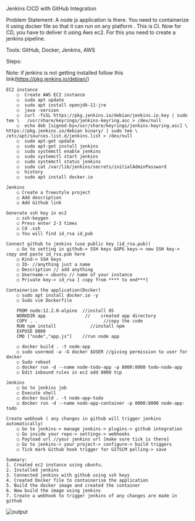 Jenkins CICD with GitHub Integration

Problem Statement: A node js application is there. You need to containerize it using docker file so that it can run on any platform . This is CI. Now for CD,  you have to deliver it using Aws ec2. For this you need to create a jenkins pipeline.

Tools: GitHub, Docker, Jenkins, AWS

Steps:

Note: if jenkins is not getting installed follow this link(https://pkg.jenkins.io/debian/)

	EC2 instance
		○  Create AWS EC2 instance
		○  sudo apt update
		○  sudo apt install openjdk-11-jre
		○  java -version
		○  curl -fsSL https://pkg.jenkins.io/debian/jenkins.io.key | sudo tee \   /usr/share/keyrings/jenkins-keyring.asc > /dev/null 
		○  echo deb [signed-by=/usr/share/keyrings/jenkins-keyring.asc] \   https://pkg.jenkins.io/debian binary/ | sudo tee \   /etc/apt/sources.list.d/jenkins.list > /dev/null
		○  sudo apt-get update 
		○  sudo apt-get install jenkins
		○  sudo systemctl enable jenkins
		○  sudo systemctl start jenkins
		○  sudo systemctl status jenkins
		○  sudo cat /var/lib/jenkins/secrets/initialAdminPassword
		○  history
		○  sudo apt install docker.io
		
	Jenkins
		○ Create a freestyle project
		○ Add description
		○ Add Github link
		
	Generate ssh key in ec2
		○ ssh-keygen
		○ Press enter 2-3 times
		○ Cd .ssh
		○ You will find id_rsa id_pub
		
	Connect github to jenkins (use public key (id_rsa.pub))
		○ Go to setting in github-> SSH keys &GPG keys-> new SSH key-> copy and paste id_rsa.pub here
		○ Kind-> SSH keys
		○ ID- //anything just a name
		○ Description // add anything
		○ Username-> ubuntu // name of your instance
		○ Private key-> id_rsa [ copy from **** to end***]
		
	Containerize the application(Docker)
		○ sudo apt install docker.io -y
		○ Sudo vim Dockerfile
			
		FROM node:12.2.0-alpine  //install OS
		WORKDIR app               //    created app directory
		COPY . .                         //copy the code
		RUN npm install             //install npm
		EXPOSE 8000
		CMD ["node","app.js"]    //run node app
		
		○ docker build . -t node-app
		○ sudo usermod -a -G docker $USER //giving permission to user for docker
		○ Sudo reboot
		○ docker run -d --name node-todo-app -p 8000:8000 todo-node-app
		○ Edit inbound rules in ec2 add 8000 tcp 
			
	Jenkins
		○ Go to jenkins job
		○ Execute shell 
		○ docker build . -t node-app-todo
		○ docker run -d --name node-app-container -p 8000:8000 node-app-todo
		
	Create webhook ( any changes in github will trigger jenkins automatically)
		○ Go to jenkins-> manage jenkins-> plugins-> github integration
		○ Go inside your repo-> settings-> webhooks
		○ Payload url //your jenkins url [make sure tick is there]
		○ Go to jenkins-> your project-> configure-> build triggers
		○ Tick mark Github hook trigger for GITSCM polling-> save
  
	Summary:
	1. Created ec2 instance using ubuntu.
	2. Installed jenkins
	3. Connected jenkins with github using ssh keys
	4. Created Docker file to containerise the application
	5. Build the docker image and created the container
	6. Now build the image using jenkins
	7. Create a webhook to trigger jenkins of any changes are made in github
  
  ![output](https://github.com/deeksha-2210/node-todo-cicd/assets/101381027/3ca94bcd-aa35-4db5-a3c5-cde4d5b0fe73)

